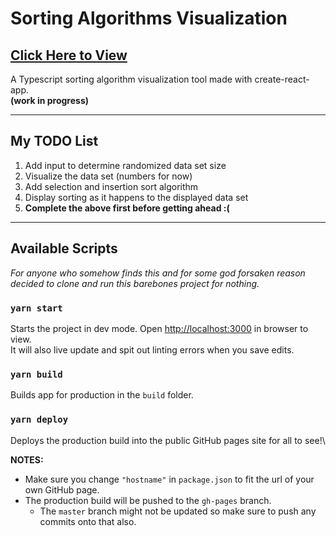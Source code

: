 # Sorting Algorithms Visualization

## [Click Here to View](http://jmmabanta.github.io/sort-algo)

A Typescript sorting algorithm visualization tool made with create-react-app.\
**(work in progress)**

---

## My TODO List

1. Add input to determine randomized data set size
2. Visualize the data set (numbers for now)
3. Add selection and insertion sort algorithm
4. Display sorting as it happens to the displayed data set
5. **Complete the above first before getting ahead :(**

---

## Available Scripts

_For anyone who somehow finds this and for some god forsaken reason decided to clone and run this barebones project for nothing._

### `yarn start`

Starts the project in dev mode.
Open [http://localhost:3000](http://localhost:3000) in browser to view.\
It will also live update and spit out linting errors when you save edits.

### `yarn build`

Builds app for production in the `build` folder.

### `yarn deploy`

Deploys the production build into the public GitHub pages site for all to see!\

**NOTES:**
- Make sure you change `"hostname"` in `package.json` to fit the url of your own GitHub page.
- The production build will be pushed to the `gh-pages` branch.
  - The `master` branch might not be updated so make sure to push any commits onto that also.
